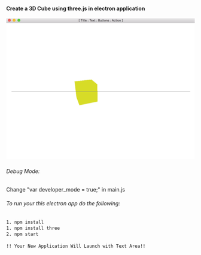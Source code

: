 #### Create a 3D Cube using three.js in electron application

![alt text](demo.png)

###### Debug Mode:

Change "var developer_mode = true;" in main.js

###### To run your this electron app do the following:

	1. npm install
	1. npm install three
	2. npm start

	!! Your New Application Will Launch with Text Area!!
